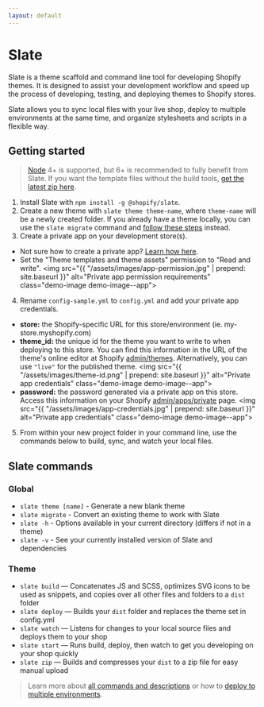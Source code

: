 ```yaml
---
layout: default
---
```


# Slate

Slate is a theme scaffold and command line tool for developing Shopify themes. It is designed to assist your development workflow and speed up the process of developing, testing, and deploying themes to Shopify stores.

Slate allows you to sync local files with your live shop, deploy to multiple environments at the same time, and organize stylesheets and scripts in a flexible way.

## Getting started

<blockquote>
  <a href="https://nodejs.org/en/">Node</a> 4+ is supported, but 6+ is recommended to fully benefit from Slate. If you want the template files without the build tools, <a href="https://sdks.shopifycdn.com/slate/latest/slate-src.zip" data-ga-track="slateZip">get the latest zip here</a>.
</blockquote>

1. Install Slate with `npm install -g @shopify/slate`.
2. Create a new theme with `slate theme theme-name`, where `theme-name` will be a newly created folder. If you already have a theme locally, you can use the `slate migrate` command and [follow these steps](/slate/commands/#migrate) instead.
3. Create a private app on your development store(s).
  * Not sure how to create a private app? [Learn how here](https://help.shopify.com/api/guides/api-credentials#get-credentials-through-the-shopify-admin).
  * Set the "Theme templates and theme assets" permission to "Read and write".
  <img src="{{ "/assets/images/app-permission.jpg" | prepend: site.baseurl }}" alt="Private app permission requirements" class="demo-image demo-image--app">
4. Rename `config-sample.yml` to `config.yml` and add your private app credentials.
  * **store:** the Shopify-specific URL for this store/environment (ie. my-store.myshopify.com)
  * **theme_id:** the unique id for the theme you want to write to when deploying to this store. You can find this information in the URL of the theme's online editor at Shopify [admin/themes](https://shopify.com/admin/themes). Alternatively, you can use `"live"` for the published theme.
  <img src="{{ "/assets/images/theme-id.png" | prepend: site.baseurl }}" alt="Private app credentials" class="demo-image demo-image--app">
  * **password:** the password generated via a private app on this store.  Access this information on your Shopify [admin/apps/private](https://shopify.com/admin/apps/private) page.
  <img src="{{ "/assets/images/app-credentials.jpg" | prepend: site.baseurl }}" alt="Private app credentials" class="demo-image demo-image--app">
5. From within your new project folder in your command line, use the commands below to build, sync, and watch your local files.

## Slate commands

### Global
* `slate theme [name]` - Generate a new blank theme
* `slate migrate` - Convert an existing theme to work with Slate
* `slate -h` - Options available in your current directory (differs if not in a theme)
* `slate -v` - See your currently installed version of Slate and dependencies

### Theme
* `slate build` — Concatenates JS and SCSS, optimizes SVG icons to be used as snippets, and copies over all other files and folders to a `dist` folder
* `slate deploy` — Builds your `dist` folder and replaces the theme set in config.yml
* `slate watch` — Listens for changes to your local source files and deploys them to your shop
* `slate start` — Runs build, deploy, then watch to get you developing on your shop quickly
* `slate zip` — Builds and compresses your `dist` to a zip file for easy manual upload

> Learn more about [all commands and descriptions](/slate/commands/) or how to [deploy to multiple environments](/slate/commands/#sync-commands).
